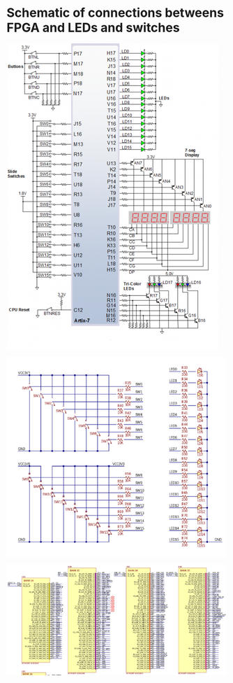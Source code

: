 # Schematic of connections betweens FPGA and LEDs and switches
![Schematic](img/schematic_leds_and_switches_1.png)

![Schematic](img/schematic_leds_and_switches_2.png)

![Schematic](img/schematic_leds_and_switches_3.png)
